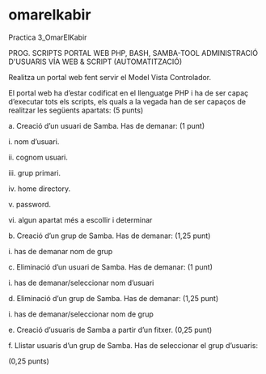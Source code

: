 # omarelkabir
Practica 3_OmarElKabir

PROG. SCRIPTS PORTAL WEB PHP, BASH, SAMBA-TOOL
ADMINISTRACIÓ D'USUARIS VÍA WEB & SCRIPT (AUTOMATITZACIÓ)


Realitza un portal web fent servir el Model Vista Controlador. 

El portal web ha d’estar codificat en el llenguatge PHP
i ha de ser capaç d’executar tots els scripts, els quals a la vegada han de ser capaços
de realitzar les següents apartats: (5 punts)

a. Creació d’un usuari de Samba. Has de demanar: (1 punt)

i. nom d’usuari.

ii. cognom usuari.

iii. grup primari.

iv. home directory.

v. password.

vi. algun apartat més a escollir i determinar

b. Creació d’un grup de Samba. Has de demanar: (1,25 punt)

i. has de demanar nom de grup

c. Eliminació d’un usuari de Samba. Has de demanar: (1 punt)

i. has de demanar/seleccionar nom d’usuari

d. Eliminació d’un grup de Samba. Has de demanar: (1,25 punt)

i. has de demanar/seleccionar nom de grup

e. Creació d’usuaris de Samba a partir d’un fitxer. (0,25 punt)

f. Llistar usuaris d’un grup de Samba. Has de seleccionar el grup d’usuaris:

(0,25 punts)
